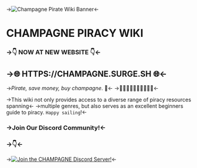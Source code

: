 ->![Champagne Pirate Wiki Banner](https://i.ibb.co/5j8Hv20/champagne-wiki.png)<-

# CHAMPAGNE PIRACY WIKI
### ->👇 NOW AT NEW WEBSITE 👇<-
## ->🌐 HTTPS://CHAMPAGNE.SURGE.SH 🌐<-

->*Pirate, save money, buy champagne*. 🥂<-
->🥳🎉🎊🎁🎈🤠😍🤩🕺💃<-

->This wiki not only provides access to a diverse range of piracy resources spanning<-
->multiple genres, but also serves as an excellent beginners guide to piracy. `Happy sailing`!<-

### ->Join Our Discord Community!<-
### ->👇<-
->[![Join the CHAMPAGNE Discord Server!](https://discordapp.com/api/guilds/972766813458923521/widget.png?style=shield)](https://discord.gg/cH3ZkVc3Gd)<-